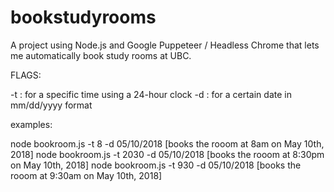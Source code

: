 # bookstudyrooms
A project using Node.js and Google Puppeteer / Headless Chrome that lets me automatically book study rooms at UBC.

FLAGS:

-t : for a specific time using a 24-hour clock
-d : for a certain date in mm/dd/yyyy format

examples:

node bookroom.js -t 8 -d 05/10/2018 [books the rooom at 8am on May 10th, 2018]
node bookroom.js -t 2030 -d 05/10/2018 [books the rooom at 8:30pm on May 10th, 2018]
node bookroom.js -t 930 -d 05/10/2018 [books the rooom at 9:30am on May 10th, 2018]
